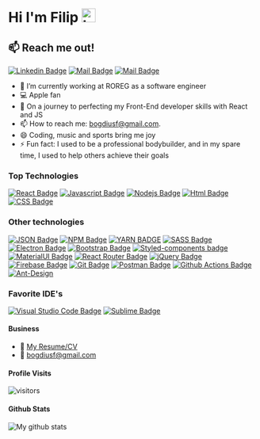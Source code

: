 # Hi I'm Filip <img src="https://user-images.githubusercontent.com/1303154/88677602-1635ba80-d120-11ea-84d8-d263ba5fc3c0.gif" width="28px" alt="hi">

## :mailbox: Reach me out!

[![Linkedin Badge](https://img.shields.io/badge/-Filip-0e76a8?style=flat&labelColor=0e76a8&logo=linkedin&logoColor=white)](https://www.linkedin.com/in/filipovici-bogdan-a0b694144/) [![Mail Badge](https://img.shields.io/badge/-@filipovici.bogdan-e84393?style=flat&labelColor=e84393&logo=instagram&logoColor=white)](https://www.instagram.com/filipovicibogdan/) [![Mail Badge](https://img.shields.io/badge/-bogdiusf-c0392b?style=flat&labelColor=c0392b&logo=gmail&logoColor=white)](mailto:bogdiusf@mail.com)

- 🔭 I’m currently working at ROREG as a software engineer
- :computer: Apple fan
- 🤔 On a journey to perfecting my Front-End developer skills with React and JS
- 📫 How to reach me: bogdiusf@gmail.com.
- 😄 Coding, music and sports bring me joy
- ⚡ Fun fact: I used to be a professional bodybuilder, and in my spare time, I used to help others achieve their goals

### Top Technologies

[![React Badge](https://img.shields.io/badge/-React-61DBFB?style=for-the-badge&labelColor=black&logo=react&logoColor=61DBFB)](#) [![Javascript Badge](https://img.shields.io/badge/-Javascript-F0DB4F?style=for-the-badge&labelColor=black&logo=javascript&logoColor=F0DB4F)](#) [![Nodejs Badge](https://img.shields.io/badge/-Nodejs-3C873A?style=for-the-badge&labelColor=black&logo=node.js&logoColor=3C873A)](#) [![Html Badge](https://img.shields.io/badge/HTML5-E34F26?style=for-the-badge&logo=html5&logoColor=white)](#) [![CSS Badge](https://img.shields.io/badge/CSS3-1572B6?style=for-the-badge&logo=css3&logoColor=white)](#)

### Other technologies

[![JSON Badge](https://img.shields.io/badge/-JSON-5E5C5C?style=for-the-badge&logo=json&logoColor=white)](#)
[![NPM Badge](https://img.shields.io/badge/npm-CB3837?style=for-the-badge&logo=npm&logoColor=white)](#)
[![YARN BADGE](https://img.shields.io/badge/Yarn-2C8EBB?style=for-the-badge&logo=yarn&logoColor=white)](#)
[![SASS Badge](https://img.shields.io/badge/Sass-CC6699?style=for-the-badge&logo=sass&logoColor=white)](#)
[![Electron Badge](https://img.shields.io/badge/Electron-2B2E3A?style=for-the-badge&logo=electron&logoColor=9FEAF9)](#)
[![Bootstrap Badge](https://img.shields.io/badge/Bootstrap-563D7C?style=for-the-badge&logo=bootstrap&logoColor=white)](#)
[![Styled-components badge](https://img.shields.io/badge/styled--components-DB7093?style=for-the-badge&logo=styled-components&logoColor=white)](#)
[![MaterialUI Badge](https://img.shields.io/badge/Material--UI-0081CB?style=for-the-badge&logo=material-ui&logoColor=white)](#)
[![React Router Badge](https://img.shields.io/badge/React_Router-CA4245?style=for-the-badge&logo=react-router&logoColor=white)](#)
[![jQuery Badge](https://img.shields.io/badge/jQuery-0769AD?style=for-the-badge&logo=jquery&logoColor=white)](#)
[![Firebase Badge](https://img.shields.io/badge/firebase-ffca28?style=for-the-badge&logo=firebase&logoColor=black)](#)
[![Git Badge](https://img.shields.io/badge/Git-F05032?style=for-the-badge&logo=git&logoColor=white)](#)
[![Postman Badge](https://img.shields.io/badge/Postman-FF6C37?style=for-the-badge&logo=Postman&logoColor=white)](#)
[![Github Actions Badge](https://img.shields.io/badge/GitHub_Actions-2088FF?style=for-the-badge&logo=github-actions&logoColor=white)](#)
[![Ant-Design](https://img.shields.io/badge/-AntDesign-%230170FE?style=for-the-badge&logo=ant-design&logoColor=white)](#)

### Favorite IDE's

[![Visual Studio Code Badge](https://img.shields.io/badge/Visual_Studio_Code-0078D4?style=for-the-badge&logo=visual%20studio%20code&logoColor=white)](#)
[![Sublime Badge](https://img.shields.io/badge/sublime_text-%23575757.svg?&style=for-the-badge&logo=sublime-text&logoColor=important)](#)

#### Business

- :paperclip: [My Resume/CV](https://github.com/bogdiusf/bogdiusf/blob/main/resume/CVFilipovici-Bogdan.pdf)
- :email: bogdiusf@gmail.com

#### Profile Visits

![visitors](https://visitor-badge.glitch.me/badge?page_id=bogdiusf.bogdiusf)

#### Github Stats

![My github stats](https://github-readme-stats.vercel.app/api?username=bogdiusf&count_private=true&theme=tokyonight&hide=contribs,prs)

[reactplaylist]: https://www.youtube.com/watch?v=KxXXEL-k47Y&list=PLvXDmnBbOF7RnYiZvDwl2Pzcs2kfi10wd
[vscodetutorial]: https://www.youtube.com/watch?v=Bkie2ai8qeE&t=8s
[htmltutorial]: https://www.youtube.com/watch?v=VK6MXVxOsws&t=27s
[javascripttutorial]: https://www.youtube.com/watch?v=D-LHKvmX37E
